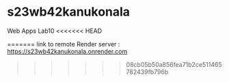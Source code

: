 # s23wb42kanukonala
Web Apps Lab10
<<<<<<< HEAD

=======
link to remote Render server : https://s23wb42kanukonala.onrender.com
>>>>>>> 08cb05b50a856fea71b2ce511465782439fb796b
